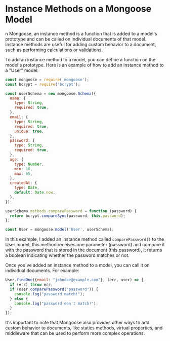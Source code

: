 # Instance Methods on a Mongoose Model

n Mongoose, an instance method is a function that is added to a model's prototype and can be called on individual documents of that model. Instance methods are useful for adding custom behavior to a document, such as performing calculations or validations.

To add an instance method to a model, you can define a function on the model's prototype. Here is an example of how to add an instance method to a "User" model:

```javascript
const mongoose = require('mongoose');
const bcrypt = require('bcrypt');

const userSchema = new mongoose.Schema({
  name: {
    type: String,
    required: true,
  },
  email: {
    type: String,
    required: true,
    unique: true,
  },
  password: {
    type: String,
    required: true,
  },
  age: {
    type: Number,
    min: 18,
    max: 65,
  },
  createdAt: {
    type: Date,
    default: Date.now,
  },
});

userSchema.methods.comparePassword = function (password) {
  return bcrypt.compareSync(password, this.password);
};

const User = mongoose.model('User', userSchema);
```

In this example, I added an instance method called `comparePassword()` to the User model, this method receives one parameter (password) and compare it with the password that is stored in the document (this.password), it returns a boolean indicating whether the password matches or not.

Once you've added an instance method to a model, you can call it on individual documents. For example:
```javascript
User.findOne({email: "johndoe@example.com"}, (err, user) => {
  if (err) throw err;
  if (user.comparePassword("password")) {
    console.log("password match!");
  } else {
    console.log("password don't match!");
  }
});
```
It's important to note that Mongoose also provides other ways to add custom behavior to documents, like statics methods, virtual properties, and middleware that can be used to perform more complex operations.